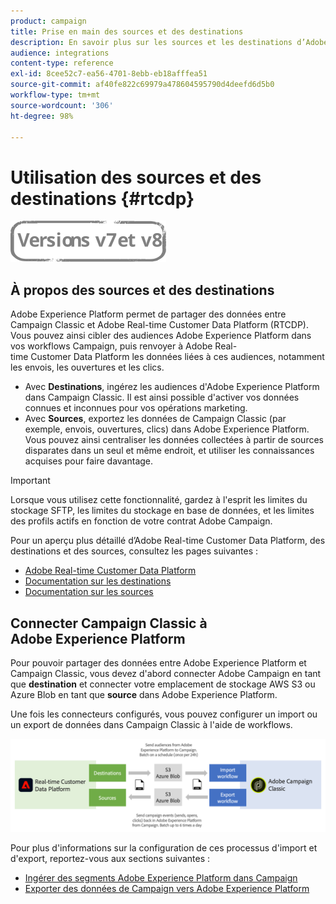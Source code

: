 ```yaml
---
product: campaign
title: Prise en main des sources et des destinations
description: En savoir plus sur les sources et les destinations d’Adobe Experience Platform.
audience: integrations
content-type: reference
exl-id: 8cee52c7-ea56-4701-8ebb-eb18afffea51
source-git-commit: af40fe822c69979a478604595790d4deefd6d5b0
workflow-type: tm+mt
source-wordcount: '306'
ht-degree: 98%

---
```


# Utilisation des sources et des destinations {#rtcdp}

![](../../assets/common.svg)

## À propos des sources et des destinations

Adobe Experience Platform permet de partager des données entre Campaign Classic et Adobe Real-time Customer Data Platform (RTCDP). Vous pouvez ainsi cibler des audiences Adobe Experience Platform dans vos workflows Campaign, puis renvoyer à Adobe Real-time Customer Data Platform les données liées à ces audiences, notamment les envois, les ouvertures et les clics.

* Avec **Destinations**, ingérez les audiences d&#39;Adobe Experience Platform dans Campaign Classic. Il est ainsi possible d&#39;activer vos données connues et inconnues pour vos opérations marketing.
* Avec **Sources**, exportez les données de Campaign Classic (par exemple, envois, ouvertures, clics) dans Adobe Experience Platform. Vous pouvez ainsi centraliser les données collectées à partir de sources disparates dans un seul et même endroit, et utiliser les connaissances acquises pour faire davantage.

>[!IMPORTANT]
>
>Lorsque vous utilisez cette fonctionnalité, gardez à l&#39;esprit les limites du stockage SFTP, les limites du stockage en base de données, et les limites des profils actifs en fonction de votre contrat Adobe Campaign.

Pour un aperçu plus détaillé d’Adobe Real-time Customer Data Platform, des destinations et des sources, consultez les pages suivantes :

* [Adobe Real-time Customer Data Platform](https://experienceleague.adobe.com/docs/experience-platform/rtcdp/overview.html?lang=fr)
* [Documentation sur les destinations](https://experienceleague.adobe.com/docs/experience-platform/destinations/home.html?lang=fr)
* [Documentation sur les sources](https://experienceleague.adobe.com/docs/experience-platform/sources/home.html?lang=fr)

## Connecter Campaign Classic à Adobe Experience Platform

Pour pouvoir partager des données entre Adobe Experience Platform et Campaign Classic, vous devez d&#39;abord connecter Adobe Campaign en tant que **destination** et connecter votre emplacement de stockage AWS S3 ou Azure Blob en tant que **source** dans Adobe Experience Platform.

Une fois les connecteurs configurés, vous pouvez configurer un import ou un export de données dans Campaign Classic à l&#39;aide de workflows.

![](assets/rtcdp-schema.png)

Pour plus d&#39;informations sur la configuration de ces processus d&#39;import et d&#39;export, reportez-vous aux sections suivantes :

* [Ingérer des segments Adobe Experience Platform dans Campaign](../../integrations/using/ingest-aep-data.md)
* [Exporter des données de Campaign vers Adobe Experience Platform](../../integrations/using/export-campaign-data.md)
